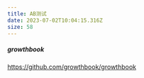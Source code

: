 ```yaml
---
title: AB测试
date: 2023-07-02T10:04:15.316Z
size: 58
---
```

##### growthbook

https://github.com/growthbook/growthbook
